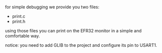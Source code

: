 for simple debugging we provide you two files:
* print.c
* print.h

using those files you can print on the EFR32 monitor in
a simple and comfortable way.

notice: you need to add GLIB to the project and configure
its pin to USART1.